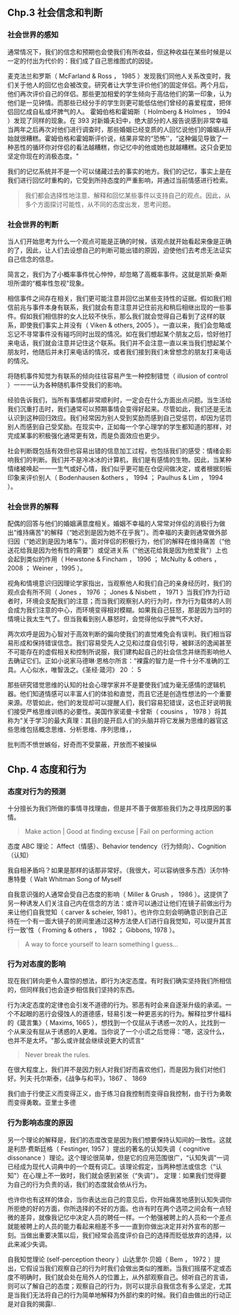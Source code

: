 ## Chp.3 社会信念和判断
### 社会世界的感知

通常情况下，我们的信念和预期也会使我们有所收益，但这种收益在某些时候是以一定的付出为代价的：我们成了自己思维图式的因徒。

麦克法兰和罗斯（ McFarland & Ross ， 1985 ）发现我们同他人关系改变时，我们关于他人的回忆也会被改变。研究者让大学生评价他们的固定伴侣。两个月后，他们再次评价自己的伴侣。那些更加相爱的学生倾向于高估他们的第一印象，认为他们是一见钟情。而那些已经分手的学生则更可能低估他们曾经的喜爱程度，把伴侣回忆成自私或坏脾气的人。
霍姆伯格和霍姆斯（ Holmberg & Holmes ， 1994 ）发现了同样的现象。在 393 对新婚夫妇中，绝大部分的人报告说感到非常幸福当两年之后再次对他们进行调查时，那些婚姻已经变质的人回忆说他们的婚姻从开始就很糟糕。霍姆伯格和霍姆斯评价说，结果非常的“恐怖''，“这种偏见导致了一种恶性的循环你对伴侣的看法越糟糕，你记忆中的他或她也就越糟糕。这只会更加坚定你现在的消极态度。"

我们的记忆系统并不是一个可以储藏过去的事实的地方。我们的记忆，事实上是在我们进行回忆时重构的，它受到所持态度的严重影响，并通过当前情感进行检索。

> 我们都会选择性地注意、解释和回忆某些事件以支持自己的观点。因此，从多个方面探讨可能性，从不同的态度出发，思考问题。

### 社会世界的判断
当人们开始思考为什么一个观点可能是正确的时候，该观点就开始看起来像是正确的了，因此，让人们去设想自己的判断可能出错的原因，迫使他们去考虑无法证实自己信念的信息。

简言之，我们为了小概率事件忧心忡忡，却忽略了高概率事件。这就是凯斯·桑斯坦所谓的“概率性忽视"现象。

相信事件之间存在相关，我们更可能注意并回忆出某些支持性的证据。假如我们相信前兆与事件本身有联系，我们就会有意注意并记住前兆和稍后相继出现的一些事件。假如我们相信胖的女人比较不快乐，那么我们就会觉得自己看到了这样的联系，即使我们事实上并没有（ Viken & others, 2005 ）。一直以来，我们会忽略或忘记不寻常事件没有碰巧同时出现的情况。如在我们想起某个朋友之后，恰好他打来电话，我们就会注意并记住这个联系。我们并不会注意一直以来当我们想起某个朋友时，他随后并未打来电话的情况，或者我们接到我们未曾想念的朋友打来电话的情况。

将随机事件知觉为有联系的倾向往往容易产生一种控制错觉（ illusion of control ）一一一认为各种随机事件受我们的影响。

经验告诉我们，当所有事情都非常顺利时，一定会在什么方面出点问题。当生活给我们沉重打击时，我们通常可以预期事情会变得好起来。尽管如此，我们还是无法认识到这种回归效应。我们经常因为别人受到奖励而感到自己受惩罚，却因为惩罚别人而感到自己受奖励。在现实中，正如每一个学心理学的学生都知道的那样，对完成某事的积极强化通常更有效，而是负面效应也更少。

社会判断既包括有效但也容易出错的信息加工过程，也包括我们的感受：情绪会影响我们的判断。我们并不是冷冰冰的计算机，我们是有感情的生物。因此，当某种情绪被唤起一一一生气或好心情，我们似乎更可能在仓促间做决定，或者根据刻板印象来评价别人（ Bodenhausen &others ， 1994 ； PauIhus & Lim ， 1994 ）。

### 社会世界的解释
配偶的回答与他们的婚姻满意度相关。婚姻不幸福的人常常对伴侣的消极行为做出“维持痛苦"的解释（“她迟到是因为她不在乎我"）。而幸福的夫妻则通常做外部归因（“她迟到是因为堵车"）。面对伴侣的积极行为，他们的解释在维持痛苦（“他送花给我是因为他有性的需要"）或促进关系（“他送花给我是因为他爱我"）上也会起到类似的作用（ Hewstone & Fincham ， 1996 ； McNuIty & others ， 2008 ； Weiner ，1995 ）。

视角和情境意识归因理论学家指出，当观察他人和我们自己的亲身经历时，我们的观点会有所不同（ Jones ， 1976 ； Jones & Nisbett ， 1971 》当我们作为行动者时，环境会支配我们的注意；而当我们观察别人的行为时，作为行为载体的人则会成为我们注意的中心，而环境变得相对模糊。如果我自己狂怒，那是因为当时的情境让我太生气了。但当我看到别人暴怒时，会觉得他似乎脾气不大好。

两次欢呼是因为心智对于高效判断的偏向使我们的直觉难免会有误判。我们相当容易形成和保持错误信念。我们容易受先人之见和过度自信引导，被鲜活的逸闻甚至不可能存在的虚假相关和控制所说服，我们建构起自己的社会信念并继而影响他人去确证它们。正如小说家马德琳·恩格尔所言：“裸露的智力是一件十分不准确的工具。人心似水，唯智汲之。《圣经·箴河》 20 ： 5

那些研究错觉思维的认知的社会心理学家并不是要使我们成为毫无感情的逻辑机器。他们知道情感可以丰富人们的体验和直觉，而且它还是创造性想法的一个重要来源。尽管如此，他们的发现却可以提醒人们，我们容易犯错误，这也正好说明我们接受严格思维训练的必要性。美国作家诺曼·卡曾斯（ cousins ， 1978 ）将其称为“关于学习的最大真理：其目的是开启人们的头脑并将它发展为思维的器官这些思维包括概念思维、分析思维、序列思维，，

批判而不愤世嫉俗，好奇而不受蒙蔽，开放而不被操纵

## Chp. 4 态度和行为

### 态度对行为的预测
十分擅长为我们所做的事情寻找理由，但是并不善于做那些我们为之寻找原因的事情。
> Make action | Good at finding excuse | Fail on performing action

态度 ABC 理论： Affect（情感）、Behavior tendency（行为倾向）、Cognition（认知）

我自相矛盾吗？如果是那样的话那非常好。（我很大，可以容纳很多东西）沃尔特·惠特曼（ WaIt Whitman Song of MyseIf

自我意识强的人通常会受自己态度的影响（ Miller & Grush ， 1986 ）。这提供了另一种诱发人们关注自己内在信念的方法：或许可以通过让他们在镜子前做出行为来让他们自我觉知（ carver & scheier, 1981 ）。也许你立刻会明确意识到自己正待在一个有一面大镜子的房间里通过这种方法使人们进行自我觉知，可以提升其言行一致'性（ Froming & others ， 1982 ； Gibbons, 1978 ）。
> A way to force yourself to learn something I guess...

### 行为对态度的影响
现在我们转向更令人震惊的想法，即行为决定态度。有时我们确实坚持我们所相信的，但同样我们也会逐步相信我们坚持的东西。

行为决定态度的定律也会引发不道德的行为。邪恶有时会来自逐渐升级的承诺。一个不起眼的恶行会侵蚀人的道德感，轻易引发一种更恶劣的行为。解释拉罗什福科的《箴言集》（ Maxims, 1665 ），想找到一个仅屈从于诱惑一次的人，比找到一个从来没有屈从于诱惑的人更难。当你说了一个小谎之后觉得：“嗯，这没什么，也并不是太坏。"那么或许就会继续说更大的谎言“
> Never break the rules.

在很大程度上，我们并不是因力别人对我们好而喜欢他们，而是因为我们对他们好。列夫·托尔斯泰，《战争与和平》，1867 、 1869

我们由于行使正义而变得正义，由于练习自我控制而变得自我控制，由于行为勇敢而变得勇敢。亚里士多德

### 行为影响态度的原因
另一个理论的解释是，我们的态度改变是因为我们想要保持认知间的一致性。这就是利昂·费斯廷格（ Festinger, 1957 ）提出的著名的认知失调（ cognitive dissonance ）理论。这个理论很简单，但是它的应用范围很广，“认知失调"一词已经成为现代人词典中的一个既有词汇。该理论假定，当两种想法或信念（“认知"）在心理上不一致时，我们就会感到紧张（“失调"）。
定理：如果我们觉得要为自己的行为负责的话，我们的态度就会依从行为。

也许你也有这样的体会，当你表达出自己的意见后，你开始痛苦地感到认知失调你所拒绝的好的方面，你所选择的不好的方面。也许有时在两个选项之间会有一点轻微的差异，就像我记忆中决定人员的聘任一样。一个勉强被聘上的人员和一个差点就能被聘上的人员的能力看起来相差不多一一直到你做出决定并对外宣布的那一刻。当做出重要决策以后，我们经常会高度评价自己的选择而贬低放弃的选择，以此来减少失调。

自我知觉理论 (self-perception theory ）山达里尔·贝姆（ Bem ， 1972 ）提出，它假设当我们观察自己的行为时我们会做出类似的推断。当我们摇摆不定或态度不明确时，我们就会处在局外人的位置上，从外部观察自己。倾听自己的言语，则可以了解自己的态度；观察自己的行为，则可以提示自我信念有多么坚定，尤其是当我们无法将自己的行为简单地解释为外部约束的时候。我们自由做出的行动正是对自我的揭露l..